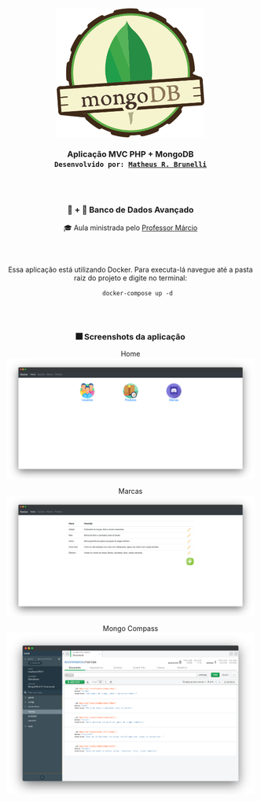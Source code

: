 <h3 align="center">
    <img alt="Logo" title="#logo" width="300px" src="./.github/mongodb-logo.png">
    <br><br>
    <b>Aplicação MVC PHP + MongoDB</b>
    <br>
    <code>Desenvolvido por: <a href="https://github.com/mrbrunelli" target="_blank">Matheus R. Brunelli</a></code>
</h3>

<br>
<br>
<span align="center">

### :elephant: + :fallen_leaf: Banco de Dados Avançado
:mortar_board: Aula ministrada pelo [Professor Márcio](https://github.com/marciock)

<br>
<br>

Essa aplicação está utilizando Docker. Para executa-lá navegue até a pasta raiz do projeto e digite no terminal:
```docker
    docker-compose up -d
```

<br>
<br>

### :fireworks: Screenshots da aplicação

Home
![](./.github/home.png)

Marcas
![](./.github/marcas.png)

Mongo Compass
![](./.github/mongo-compass.png)

</span>
